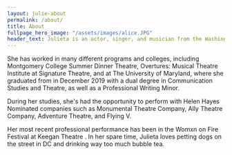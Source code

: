 ```yaml
---
layout: julie-about
permalink: /about/
title: About
fullpage_hero_image: "/assets/images/alice.JPG"
header_text: Julieta is an actor, singer, and musician from the Washington D.C. area. 
---
```

She has worked in many different programs and colleges, including Montgomery College Summer Dinner Theatre, Overtures: Musical Theatre Institute at Signature Theatre, and at The University of Maryland, where she graduated from in December 2019 with a dual degree in Communication Studies and Theatre, as well as a Professional Writing Minor.

During her studies, she's had the opportunity to perform with Helen Hayes Nominated companies such as Monumental Theatre Company, Ally Theatre Company, Adventure Theatre, and Flying V.

Her most recent professional performance has been in the Womxn on Fire Festival at Keegan Theatre . In her spare time, Julieta loves petting dogs on the street in DC and drinking way too much bubble tea.